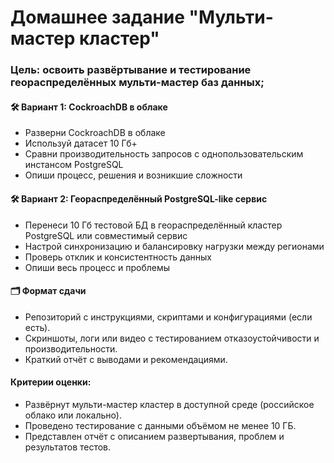 # Домашнее задание "Мульти-мастер кластер"

### Цель: освоить развёртывание и тестирование геораспределённых мульти-мастер баз данных;



#### 🛠 **Вариант 1: CockroachDB в облаке**

* Разверни CockroachDB в облаке
* Используй датасет 10 Гб+
* Сравни производительность запросов с однопользовательским инстансом PostgreSQL
* Опиши процесс, решения и возникшие сложности

#### 🛠 **Вариант 2: Геораспределённый PostgreSQL-like сервис**

* Перенеси 10 Гб тестовой БД в геораспределённый кластер PostgreSQL или совместимый сервис
* Настрой синхронизацию и балансировку нагрузки между регионами
* Проверь отклик и консистентность данных
* Опиши весь процесс и проблемы

#### **🗂 Формат сдачи**

* Репозиторий с инструкциями, скриптами и конфигурациями (если есть).
* Скриншоты, логи или видео с тестированием отказоустойчивости и производительности.
* Краткий отчёт с выводами и рекомендациями.

#### Критерии оценки:

* Развёрнут мульти-мастер кластер в доступной среде (российское облако или локально).
* Проведено тестирование с данными объёмом не менее 10 ГБ.
* Представлен отчёт с описанием развертывания, проблем и результатов тестов.










